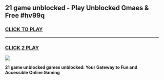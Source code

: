 
## 21 game unblocked - Play Unblocked Gmaes & Free #hv99q
<h3>
<a href="https://premium.freeplayer.one?title=21_game_unblocked&ref=03M">CLICK TO PLAY</a></h3>
<hr>

<h3>
<a href="https://premium.freeplayer.one?title=21_game_unblocked&ref=03M">CLICK 2 PLAY</a>
  
</h3>

<a href="https://premium.freeplayer.one?title=21_game_unblocked&ref=03M"><img src="https://clearcache.store/games.png"></a>


**21 game unblocked games unblocked: Your Gateway to Fun and Accessible Online Gaming**
